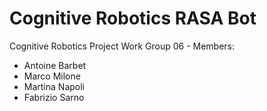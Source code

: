 # Cognitive Robotics RASA Bot
Cognitive Robotics Project Work
Group 06 - Members:
  - Antoine Barbet
  - Marco Milone
  - Martina Napoli
  - Fabrizio Sarno
